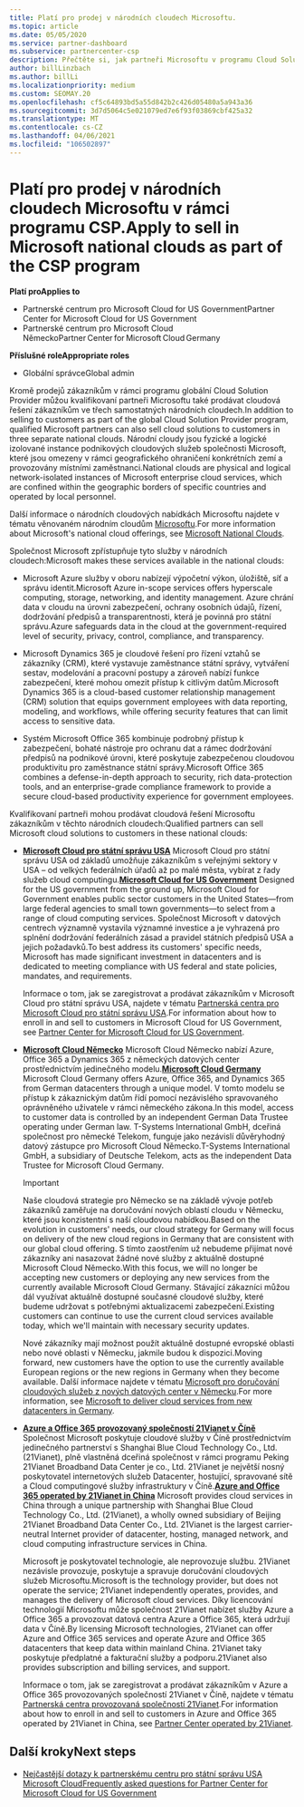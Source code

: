 ```yaml
---
title: Platí pro prodej v národních cloudech Microsoftu.
ms.topic: article
ms.date: 05/05/2020
ms.service: partner-dashboard
ms.subservice: partnercenter-csp
description: Přečtěte si, jak partneři Microsoftu v programu Cloud Solution Provider můžou prodávat zákazníkům zaregistrovaným v podporovaných národních cloudech.
author: billLinzbach
ms.author: billLi
ms.localizationpriority: medium
ms.custom: SEOMAY.20
ms.openlocfilehash: cf5c64893bd5a55d842b2c426d05480a5a943a36
ms.sourcegitcommit: 3d7d5064c5e021079ed7e6f93f03869cbf425a32
ms.translationtype: MT
ms.contentlocale: cs-CZ
ms.lasthandoff: 04/06/2021
ms.locfileid: "106502897"
---
```

# <a name="apply-to-sell-in-microsoft-national-clouds-as-part-of-the-csp-program"></a><span data-ttu-id="2a062-103">Platí pro prodej v národních cloudech Microsoftu v rámci programu CSP.</span><span class="sxs-lookup"><span data-stu-id="2a062-103">Apply to sell in Microsoft national clouds as part of the CSP program</span></span>

<span data-ttu-id="2a062-104">**Platí pro**</span><span class="sxs-lookup"><span data-stu-id="2a062-104">**Applies to**</span></span>

- <span data-ttu-id="2a062-105">Partnerské centrum pro Microsoft Cloud for US Government</span><span class="sxs-lookup"><span data-stu-id="2a062-105">Partner Center for Microsoft Cloud for US Government</span></span>
- <span data-ttu-id="2a062-106">Partnerské centrum pro Microsoft Cloud Německo</span><span class="sxs-lookup"><span data-stu-id="2a062-106">Partner Center for Microsoft Cloud Germany</span></span>

<span data-ttu-id="2a062-107">**Příslušné role**</span><span class="sxs-lookup"><span data-stu-id="2a062-107">**Appropriate roles**</span></span>

- <span data-ttu-id="2a062-108">Globální správce</span><span class="sxs-lookup"><span data-stu-id="2a062-108">Global admin</span></span>

<span data-ttu-id="2a062-109">Kromě prodejů zákazníkům v rámci programu globální Cloud Solution Provider můžou kvalifikovaní partneři Microsoftu také prodávat cloudová řešení zákazníkům ve třech samostatných národních cloudech.</span><span class="sxs-lookup"><span data-stu-id="2a062-109">In addition to selling to customers as part of the global Cloud Solution Provider program, qualified Microsoft partners can also sell cloud solutions to customers in three separate national clouds.</span></span> <span data-ttu-id="2a062-110">Národní cloudy jsou fyzické a logické izolované instance podnikových cloudových služeb společnosti Microsoft, které jsou omezeny v rámci geografického ohraničení konkrétních zemí a provozovány místními zaměstnanci.</span><span class="sxs-lookup"><span data-stu-id="2a062-110">National clouds are physical and logical network-isolated instances of Microsoft enterprise cloud services, which are confined within the geographic borders of specific countries and operated by local personnel.</span></span>

<span data-ttu-id="2a062-111">Další informace o národních cloudových nabídkách Microsoftu najdete v tématu věnovaném národním cloudům [Microsoftu](https://www.microsoft.com/trustcenter/cloudservices/nationalcloud).</span><span class="sxs-lookup"><span data-stu-id="2a062-111">For more information about Microsoft's national cloud offerings, see [Microsoft National Clouds](https://www.microsoft.com/trustcenter/cloudservices/nationalcloud).</span></span>

<span data-ttu-id="2a062-112">Společnost Microsoft zpřístupňuje tyto služby v národních cloudech:</span><span class="sxs-lookup"><span data-stu-id="2a062-112">Microsoft makes these services available in the national clouds:</span></span>

-   <span data-ttu-id="2a062-113">Microsoft Azure služby v oboru nabízejí výpočetní výkon, úložiště, síť a správu identit.</span><span class="sxs-lookup"><span data-stu-id="2a062-113">Microsoft Azure in-scope services offers hyperscale computing, storage, networking, and identity management.</span></span> <span data-ttu-id="2a062-114">Azure chrání data v cloudu na úrovni zabezpečení, ochrany osobních údajů, řízení, dodržování předpisů a transparentnosti, která je povinná pro státní správu.</span><span class="sxs-lookup"><span data-stu-id="2a062-114">Azure safeguards data in the cloud at the government-required level of security, privacy, control, compliance, and transparency.</span></span>

-   <span data-ttu-id="2a062-115">Microsoft Dynamics 365 je cloudové řešení pro řízení vztahů se zákazníky (CRM), které vystavuje zaměstnance státní správy, vytváření sestav, modelování a pracovní postupy a zároveň nabízí funkce zabezpečení, které mohou omezit přístup k citlivým datům.</span><span class="sxs-lookup"><span data-stu-id="2a062-115">Microsoft Dynamics 365 is a cloud-based customer relationship management (CRM) solution that equips government employees with data reporting, modeling, and workflows, while offering security features that can limit access to sensitive data.</span></span>

-   <span data-ttu-id="2a062-116">Systém Microsoft Office 365 kombinuje podrobný přístup k zabezpečení, bohaté nástroje pro ochranu dat a rámec dodržování předpisů na podnikové úrovni, které poskytuje zabezpečenou cloudovou produktivitu pro zaměstnance státní správy.</span><span class="sxs-lookup"><span data-stu-id="2a062-116">Microsoft Office 365 combines a defense-in-depth approach to security, rich data-protection tools, and an enterprise-grade compliance framework to provide a secure cloud-based productivity experience for government employees.</span></span>

<span data-ttu-id="2a062-117">Kvalifikovaní partneři mohou prodávat cloudová řešení Microsoftu zákazníkům v těchto národních cloudech:</span><span class="sxs-lookup"><span data-stu-id="2a062-117">Qualified partners can sell Microsoft cloud solutions to customers in these national clouds:</span></span>

-   <span data-ttu-id="2a062-118">[**Microsoft Cloud pro státní správu USA**](https://www.microsoft.com/trustcenter/cloudservices/nationalcloud#Microsoft_Cloud_for_US) Microsoft Cloud pro státní správu USA od základů umožňuje zákazníkům s veřejnými sektory v USA – od velkých federálních úřadů až po malé města, vybírat z řady služeb cloud computingu.</span><span class="sxs-lookup"><span data-stu-id="2a062-118">[**Microsoft Cloud for US Government**](https://www.microsoft.com/trustcenter/cloudservices/nationalcloud#Microsoft_Cloud_for_US) Designed for the US government from the ground up, Microsoft Cloud for Government enables public sector customers in the United States—from large federal agencies to small town governments—to select from a range of cloud computing services.</span></span> <span data-ttu-id="2a062-119">Společnost Microsoft v datových centrech významně vystavila významné investice a je vyhrazená pro splnění dodržování federálních zásad a pravidel státních předpisů USA a jejich požadavků.</span><span class="sxs-lookup"><span data-stu-id="2a062-119">To best address its customers' specific needs, Microsoft has made significant investment in datacenters and is dedicated to meeting compliance with US federal and state policies, mandates, and requirements.</span></span> 

    <span data-ttu-id="2a062-120">Informace o tom, jak se zaregistrovat a prodávat zákazníkům v Microsoft Cloud pro státní správu USA, najdete v tématu [Partnerská centra pro Microsoft Cloud pro státní správu USA](partner-center-for-microsoft-us-govt-cloud.md).</span><span class="sxs-lookup"><span data-stu-id="2a062-120">For information about how to enroll in and sell to customers in Microsoft Cloud for US Government, see [Partner Center for Microsoft Cloud for US Government](partner-center-for-microsoft-us-govt-cloud.md).</span></span>

-   <span data-ttu-id="2a062-121">[**Microsoft Cloud Německo**](https://www.microsoft.com/trustcenter/cloudservices/nationalcloud#Microsoft_Cloud_Germany) Microsoft Cloud Německo nabízí Azure, Office 365 a Dynamics 365 z německých datových center prostřednictvím jedinečného modelu.</span><span class="sxs-lookup"><span data-stu-id="2a062-121">[**Microsoft Cloud Germany**](https://www.microsoft.com/trustcenter/cloudservices/nationalcloud#Microsoft_Cloud_Germany) Microsoft Cloud Germany offers Azure, Office 365, and Dynamics 365 from German datacenters through a unique model.</span></span> <span data-ttu-id="2a062-122">V tomto modelu se přístup k zákaznickým datům řídí pomocí nezávislého spravovaného oprávněného uživatele v rámci německého zákona.</span><span class="sxs-lookup"><span data-stu-id="2a062-122">In this model, access to customer data is controlled by an independent German Data Trustee operating under German law.</span></span> <span data-ttu-id="2a062-123">T-Systems International GmbH, dceřiná společnost pro německé Telekom, funguje jako nezávislí důvěryhodný datový zástupce pro Microsoft Cloud Německo.</span><span class="sxs-lookup"><span data-stu-id="2a062-123">T-Systems International GmbH, a subsidiary of Deutsche Telekom, acts as the independent Data Trustee for Microsoft Cloud Germany.</span></span>

    > [!IMPORTANT]  
    > <span data-ttu-id="2a062-124">Naše cloudová strategie pro Německo se na základě vývoje potřeb zákazníků zaměřuje na doručování nových oblastí cloudu v Německu, které jsou konzistentní s naší cloudovou nabídkou.</span><span class="sxs-lookup"><span data-stu-id="2a062-124">Based on the evolution in customers' needs, our cloud strategy for Germany will focus on delivery of the new cloud regions in Germany that are consistent with our global cloud offering.</span></span> <span data-ttu-id="2a062-125">S tímto zaostřením už nebudeme přijímat nové zákazníky ani nasazovat žádné nové služby z aktuálně dostupné Microsoft Cloud Německo.</span><span class="sxs-lookup"><span data-stu-id="2a062-125">With this focus, we will no longer be accepting new customers or deploying any new services from the currently available Microsoft Cloud Germany.</span></span> <span data-ttu-id="2a062-126">Stávající zákazníci můžou dál využívat aktuálně dostupné současné cloudové služby, které budeme udržovat s potřebnými aktualizacemi zabezpečení.</span><span class="sxs-lookup"><span data-stu-id="2a062-126">Existing customers can continue to use the current cloud services available today, which we'll maintain with necessary security updates.</span></span>
    >  
    > <span data-ttu-id="2a062-127">Nové zákazníky mají možnost použít aktuálně dostupné evropské oblasti nebo nové oblasti v Německu, jakmile budou k dispozici.</span><span class="sxs-lookup"><span data-stu-id="2a062-127">Moving forward, new customers have the option to use the currently available European regions or the new regions in Germany when they become available.</span></span> <span data-ttu-id="2a062-128">Další informace najdete v tématu [Microsoft pro doručování cloudových služeb z nových datových center v Německu](https://news.microsoft.com/europe/2018/08/31/microsoft-to-deliver-cloud-services-from-new-datacentres-in-germany-in-2019-to-meet-evolving-customer-needs/).</span><span class="sxs-lookup"><span data-stu-id="2a062-128">For more information, see [Microsoft to deliver cloud services from new datacenters in Germany](https://news.microsoft.com/europe/2018/08/31/microsoft-to-deliver-cloud-services-from-new-datacentres-in-germany-in-2019-to-meet-evolving-customer-needs/).</span></span>

    
-   <span data-ttu-id="2a062-129">[**Azure a Office 365 provozovaný společností 21Vianet v Číně**](https://www.microsoft.com/trustcenter/cloudservices/nationalcloud#Microsoft_Cloud_for_China) Společnost Microsoft poskytuje cloudové služby v Číně prostřednictvím jedinečného partnerství s Shanghai Blue Cloud Technology Co., Ltd. (21Vianet), plně vlastněná dceřiná společnost v rámci programu Peking 21Vianet Broadband Data Center je co., Ltd. 21Vianet je největší nosný poskytovatel internetových služeb Datacenter, hostující, spravované sítě a Cloud computingové služby infrastruktury v Číně.</span><span class="sxs-lookup"><span data-stu-id="2a062-129">[**Azure and Office 365 operated by 21Vianet in China**](https://www.microsoft.com/trustcenter/cloudservices/nationalcloud#Microsoft_Cloud_for_China) Microsoft provides cloud services in China through a unique partnership with Shanghai Blue Cloud Technology Co., Ltd. (21Vianet), a wholly owned subsidiary of Beijing 21Vianet Broadband Data Center Co., Ltd. 21Vianet is the largest carrier-neutral Internet provider of datacenter, hosting, managed network, and cloud computing infrastructure services in China.</span></span> 

    <span data-ttu-id="2a062-130">Microsoft je poskytovatel technologie, ale neprovozuje službu. 21Vianet nezávisle provozuje, poskytuje a spravuje doručování cloudových služeb Microsoftu.</span><span class="sxs-lookup"><span data-stu-id="2a062-130">Microsoft is the technology provider, but does not operate the service; 21Vianet independently operates, provides, and manages the delivery of Microsoft cloud services.</span></span> <span data-ttu-id="2a062-131">Díky licencování technologií Microsoftu může společnost 21Vianet nabízet služby Azure a Office 365 a provozovat datová centra Azure a Office 365, která udržují data v Číně.</span><span class="sxs-lookup"><span data-stu-id="2a062-131">By licensing Microsoft technologies, 21Vianet can offer Azure and Office 365 services and operate Azure and Office 365 datacenters that keep data within mainland China.</span></span> <span data-ttu-id="2a062-132">21Vianet taky poskytuje předplatné a fakturační služby a podporu.</span><span class="sxs-lookup"><span data-stu-id="2a062-132">21Vianet also provides subscription and billing services, and support.</span></span>

    <span data-ttu-id="2a062-133">Informace o tom, jak se zaregistrovat a prodávat zákazníkům v Azure a Office 365 provozovaných společností 21Vianet v Číně, najdete v tématu [Partnerská centra provozovaná společností 21Vianet](/previous-versions/windows/it-pro/windows-home-server/ff357696(v=ws.11)).</span><span class="sxs-lookup"><span data-stu-id="2a062-133">For information about how to enroll in and sell to customers in Azure and Office 365 operated by 21Vianet in China, see [Partner Center operated by 21Vianet](/previous-versions/windows/it-pro/windows-home-server/ff357696(v=ws.11)).</span></span>

## <a name="next-steps"></a><span data-ttu-id="2a062-134">Další kroky</span><span class="sxs-lookup"><span data-stu-id="2a062-134">Next steps</span></span>

- [<span data-ttu-id="2a062-135">Nejčastější dotazy k partnerskému centru pro státní správu USA Microsoft Cloud</span><span class="sxs-lookup"><span data-stu-id="2a062-135">Frequently asked questions for Partner Center for Microsoft Cloud for US Government</span></span>](faq-for-us-govt-cloud.md)
